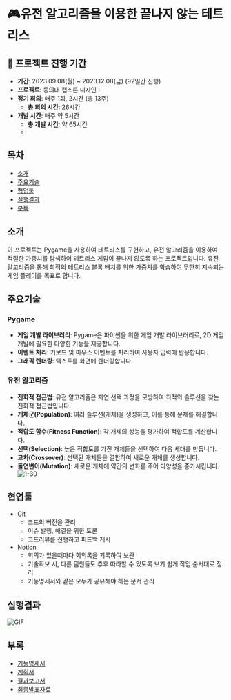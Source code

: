 # 🎮유전 알고리즘을 이용한 끝나지 않는 테트리스
## 💜 프로젝트 진행 기간
- **기간**: 2023.09.08(월) ~ 2023.12.08(금) (92일간 진행)  
- **프로젝트**: 동의대 캡스톤 디자인 I
- **정기 회의**: 매주 1회, 2시간 (총 13주)
  - **총 회의 시간**: 26시간
- **개발 시간**: 매주 약 5시간
  - **총 개발 시간**: 약 65시간
  - 
## 목차
- [소개](#소개)
- [주요기술](#주요기술)
- [협업툴](#협업툴)
- [실행결과](#실행결과)
- [부록](#부록)

## 소개
이 프로젝트는 Pygame을 사용하여 테트리스를 구현하고, 유전 알고리즘을 이용하여 적절한 가중치를 탐색하여 테트리스 게임이 끝나지 않도록 하는 프로젝트입니다. 
유전 알고리즘을 통해 최적의 테트리스 블록 배치를 위한 가중치를 학습하여 무한히 지속되는 게임 플레이를 목표로 합니다.

## 주요기술
### Pygame
- **게임 개발 라이브러리**: Pygame은 파이썬을 위한 게임 개발 라이브러리로, 2D 게임 개발에 필요한 다양한 기능을 제공합니다.
- **이벤트 처리**: 키보드 및 마우스 이벤트를 처리하여 사용자 입력에 반응합니다.
- **그래픽 렌더링**: 텍스트를 화면에 렌더링합니다.

### 유전 알고리즘
- **진화적 접근법**: 유전 알고리즘은 자연 선택 과정을 모방하여 최적의 솔루션을 찾는 진화적 접근법입니다.
- **개체군(Population)**: 여러 솔루션(개체)을 생성하고, 이를 통해 문제를 해결합니다.
- **적합도 함수(Fitness Function)**: 각 개체의 성능을 평가하여 적합도를 계산합니다.
- **선택(Selection)**: 높은 적합도를 가진 개체들을 선택하여 다음 세대를 만듭니다.
- **교차(Crossover)**: 선택된 개체들을 결합하여 새로운 개체를 생성합니다.
- **돌연변이(Mutation)**: 새로운 개체에 약간의 변화를 주어 다양성을 증가시킵니다.
![1-30](https://github.com/user-attachments/assets/8f32a4c8-7b90-44f2-a16c-a2b179c2973d)

## 협업툴
- Git
  - 코드의 버전을 관리
  - 이슈 발행, 해결을 위한 토론
  - 코드리뷰를 진행하고 피드백 게시
- Notion
  - 회의가 있을때마다 회의록을 기록하여 보관
  - 기술확보 시, 다른 팀원들도 추후 따라할 수 있도록 보기 쉽게 작업 순서대로 정리
  - 기능명세서와 같은 모두가 공유해야 하는 문서 관리
  
## 실행결과 
![GIF](https://github.com/Sihyeon0123/Genetic-Algorithm-Tetris/assets/129951793/f054983e-b9c0-4080-91eb-278c4fcae982)

## 부록
- [기능명세서](./docs/캡스톤디자인I_기능요구사항명세서.xlsx)
- [계획서](./docs/캡스톤디자인I_계획서.hwp)
- [결과보고서](./docs/캡스톤디자인I_결과보고서.hwp)
- [최종발표자료](./docs/캡스톤디자인_발표자료.pptx)
